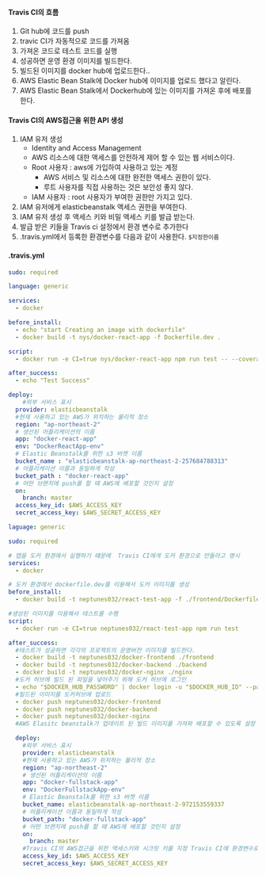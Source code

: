 #### Travis CI의 흐름

1. Git hub에 코드를 push
2. travic CI가 자동적으로 코드를 가져옴
3. 가져온 코드로 테스트 코드를 실행
4. 성공하면 운영 환경 이미지를 빌드한다.
5. 빌드된 이미지를 docker hub에 업로드한다..
6. AWS Elastic Bean Stalk에 Docker hub에 이미지를 업로드 했다고 알린다.
7. AWS Elastic Bean Stalk에서 Dockerhub에 있는 이미지를 가져온 후에 배포를 한다.



#### Travis CI의 AWS접근을 위한 API 생성

1. IAM 유저 생성
   * Identity and Access Management
   * AWS 리소스에 대한 액세스를 안전하게 제어 할 수 있는 웹 서비스이다.
   * Root 사용자 :  aws에 가입하여 사용하고 있는 계정
     * AWS 서비스 및 리소스에 대한 완전한 액세스 권한이 있다.
     * 루트 사용자를 직접 사용하는 것은 보안성 좋지 않다.
   * IAM 사용자 : root 사용자가 부여한 권한만 가지고 있다.
2. IAM 유저에게 elasticbeanstalk 액세스 권한을 부여한다.
3. IAM 유저 생성 후 액세스 키와 비밀 액세스 키를 발급 받는다.
4. 발급 받은 키들을 Travis ci 설정에서 환경 변수로 추가한다
5. .travis.yml에서 등록한 환경변수를  다음과 같이 사용한다. `$지정한이름`



#### .travis.yml

```yml
sudo: required

language: generic

services:
  - docker

before_install:
  - echo "start Creating an image with dockerfile"
  - docker build -t nys/docker-react-app -f Dockerfile.dev .

script:
  - docker run -e CI=true nys/docker-react-app npm run test -- --coverage

after_success:
  - echo "Test Success"

deploy:
	#외부 서비스 표시
  provider: elasticbeanstalk
  #현재 사용하고 있는 AWS가 위치하는 물리적 장소
  region: "ap-northeast-2"
  # 생선된 어플리케이션의 이름
  app: "docker-react-app"
  env: "DockerReactApp-env"
  # Elastic Beanstalk를 위한 s3 버켓 이름
  bucket_name : "elasticbeanstalk-ap-northeast-2-257684788313"
  # 어플리케이션 이름과 동일하게 작성
  bucket_path : "docker-react-app"
  # 어떤 브랜치에 push를 할 때 AWS에 배포할 것인지 설정
  on:
    branch: master
  access_key_id: $AWS_ACCESS_KEY
  secret_access_key: $AWS_SECRET_ACCESS_KEY
```



```yml
laguage: generic

sudo: required

# 앱을 도커 환경에서 실행하기 떄문에  Travis CI에게 도커 환경으로 만들라고 명시
services:
  - docker

# 도커 환경에서 dockerfile.dev를 이용해서 도커 이미지를 생성
before_install:
  - docker build -t neptunes032/react-test-app -f ./frontend/Dockerfile.dev ./frontend

#생성된 이미지를 이용해서 테스트를 수행
script:
  - docker run -e CI=true neptunes032/react-test-app npm run test

after_success:
  #테스트가 성공하면 각각의 프로젝트의 운영버전 이미지를 빌드한다.
  - docker build -t neptunes032/docker-frontend ./frontend
  - docker build -t neptunes032/docker-backend ./backend
  - docker build -t neptunes032/docker-nginx ./nginx
  #도커 허브에 빌드 된 파일을 넣어주기 위해 도커 허브에 로그인
  - echo "$DOCKER_HUB_PASSWORD" | docker login -u "$DOCKER_HUB_ID" --password-stdin
  #빌드된 이미지를 도커허브에 업로드
  - docker push neptunes032/docker-frontend
  - docker push neptunes032/docker-backend
  - docker push neptunes032/docker-nginx
  #AWS Elasitc beanstalk가 업데이트 된 빌드 이미지를 가져와 배포할 수 있도록 설정

  deploy:
    #외부 서비스 표시
    provider: elasticbeanstalk
    #현재 사용하고 있는 AWS가 위치하는 물리적 장소
    region: "ap-northeast-2"
    # 생선된 어플리케이션의 이름
    app: "docker-fullstack-app"
    env: "DockerFullstackApp-env"
    # Elastic Beanstalk를 위한 s3 버켓 이름
    bucket_name: elasticbeanstalk-ap-northeast-2-972153559337
    # 어플리케이션 이름과 동일하게 작성
    bucket_path: "docker-fullstack-app"
    # 어떤 브랜치에 push를 할 때 AWS에 배포할 것인지 설정
    on:
      branch: master
    #Travis CI의 AWS접근을 위한 액세스키와 시크릿 키를 지정 Travis CI에 환경변수로 등록되어 있음
    access_key_id: $AWS_ACCESS_KEY
    secret_access_key: $AWS_SECRET_ACCESS_KEY
```

